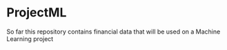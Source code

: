 # ProjectML
So far this repository contains financial data that will be used on a Machine Learning project
